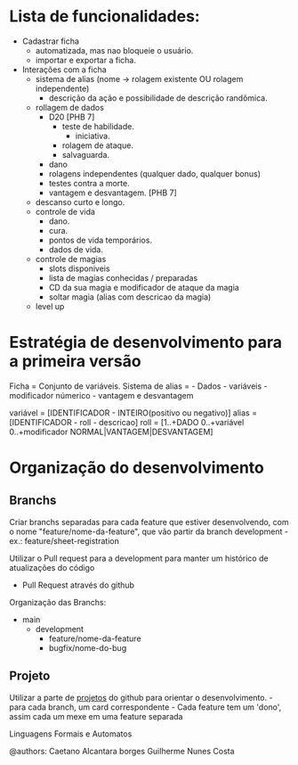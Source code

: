 # Lista de funcionalidades:

- Cadastrar ficha
  - automatizada, mas nao bloqueie o usuário.
  - importar e exportar a ficha.
- Interações com a ficha
  - sistema de alias (nome -> rolagem existente OU rolagem independente)
    - descrição da ação e possibilidade de descrição randômica.
  - rollagem de dados
    - D20 [PHB 7]
      - teste de habilidade.
      	- iniciativa.
      - rolagem de ataque.
      - salvaguarda.
    - dano
    - rolagens independentes (qualquer dado, qualquer bonus)
    - testes contra a morte.
    - vantagem e desvantagem. [PHB 7]
  - descanso curto e longo.
  - controle de vida
    - dano.
    - cura.
    - pontos de vida temporários.
    - dados de vida.
  - controle de magias
    - slots disponiveis
    - lista de magias conhecidas / preparadas
    - CD da sua magia e modificador de ataque da magia
    - soltar magia (alias com descricao da magia)
  - level up

# Estratégia de desenvolvimento para a primeira versão

Ficha = Conjunto de variáveis.
Sistema de alias =
	- Dados
	- variáveis
	- modificador númerico
	- vantagem e desvantagem

variável = [IDENTIFICADOR - INTEIRO(positivo ou negativo)]
alias = [IDENTIFICADOR - roll - descricao]
roll = [1..+DADO 0..+variável 0..+modificador NORMAL|VANTAGEM|DESVANTAGEM]



# Organização do desenvolvimento

## Branchs

Criar branchs separadas para cada feature que estiver desenvolvendo, com o nome "feature/nome-da-feature", que vão partir da branch development
	- ex.: feature/sheet-registration

Utilizar o Pull request para a development para manter um histórico de atualizações do código
- Pull Request através do github

Organização das Branchs:
- main
	- development
		- feature/nome-da-feature
		- bugfix/nome-do-bug

## Projeto

Utilizar a parte de [projetos](https://github.com/gnc-fun/dnd-sheet-core/projects) do github para orientar o desenvolvimento.
	- para cada branch, um card correspondente
	- Cada feature tem um 'dono', assim cada um mexe em uma feature separada



Linguagens Formais e Automatos


@authors:
Caetano Alcantara borges
Guilherme Nunes Costa

